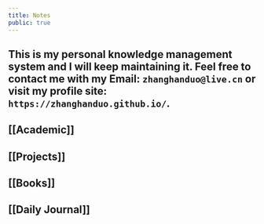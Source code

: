 ```yaml
---
title: Notes
public: true
---
```


## This is my personal knowledge management system and I will keep maintaining it. Feel free to contact me with my Email: `zhanghanduo@live.cn` or visit my profile site: `https://zhanghanduo.github.io/`.
##
## [[Academic]]
## [[Projects]]
## [[Books]]
## [[Daily Journal]]
